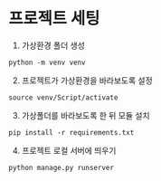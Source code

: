 # 프로젝트 세팅

1. 가상환경 폴더 생성
```
python -m venv venv
```

2. 프로젝트가 가상환경을 바라보도록 설정
```
source venv/Script/activate
```

3. 가상폴더를 바라보도록 한 뒤 모듈 설치
```
pip install -r requirements.txt
```


4. 프로젝트 로컬 서버에 띄우기
```
python manage.py runserver
```
